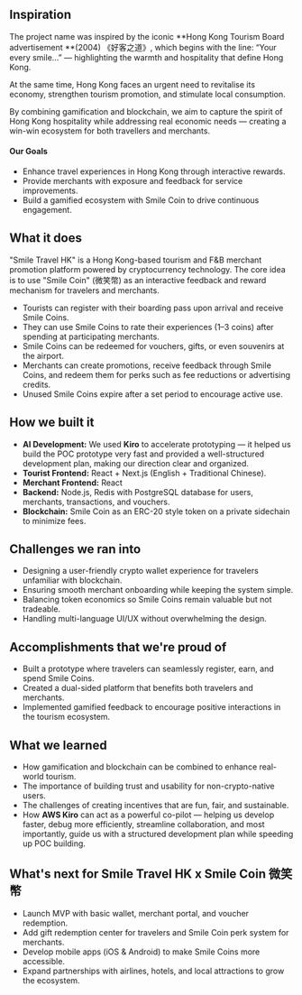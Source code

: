 ## Inspiration
The project name was inspired by the iconic **Hong Kong Tourism Board advertisement **(2004) 《好客之道》, which begins with the line: “Your every smile…” — highlighting the warmth and hospitality that define Hong Kong.

At the same time, Hong Kong faces an urgent need to revitalise its economy, strengthen tourism promotion, and stimulate local consumption.

By combining gamification and blockchain, we aim to capture the spirit of Hong Kong hospitality while addressing real economic needs — creating a win-win ecosystem for both travellers and merchants.

#### Our Goals
- Enhance travel experiences in Hong Kong through interactive rewards.
- Provide merchants with exposure and feedback for service improvements.
- Build a gamified ecosystem with Smile Coin to drive continuous engagement.

## What it does
"Smile Travel HK" is a Hong Kong-based tourism and F&B merchant promotion platform powered by cryptocurrency technology. The core idea is to use "Smile Coin" (微笑幣) as an interactive feedback and reward mechanism for travelers and merchants.

- Tourists can register with their boarding pass upon arrival and receive Smile Coins.
- They can use Smile Coins to rate their experiences (1–3 coins) after spending at participating merchants.
- Smile Coins can be redeemed for vouchers, gifts, or even souvenirs at the airport.
- Merchants can create promotions, receive feedback through Smile Coins, and redeem them for perks such as fee reductions or advertising credits.
- Unused Smile Coins expire after a set period to encourage active use.

## How we built it
- **AI Development:** We used **Kiro** to accelerate prototyping — it helped us build the POC prototype very fast and provided a well-structured development plan, making our direction clear and organized.  
- **Tourist Frontend:** React + Next.js (English + Traditional Chinese).  
- **Merchant Frontend:** React
- **Backend:** Node.js, Redis with PostgreSQL database for users, merchants, transactions, and vouchers.  
- **Blockchain:** Smile Coin as an ERC-20 style token on a private sidechain to minimize fees.  

## Challenges we ran into
- Designing a user-friendly crypto wallet experience for travelers unfamiliar with blockchain.
- Ensuring smooth merchant onboarding while keeping the system simple.
- Balancing token economics so Smile Coins remain valuable but not tradeable.
- Handling multi-language UI/UX without overwhelming the design.

## Accomplishments that we're proud of
- Built a prototype where travelers can seamlessly register, earn, and spend Smile Coins.
- Created a dual-sided platform that benefits both travelers and merchants.
- Implemented gamified feedback to encourage positive interactions in the tourism ecosystem.

## What we learned
- How gamification and blockchain can be combined to enhance real-world tourism.
- The importance of building trust and usability for non-crypto-native users.
- The challenges of creating incentives that are fun, fair, and sustainable.
- How **AWS Kiro** can act as a powerful co-pilot — helping us develop faster, debug more efficiently, streamline collaboration, and most importantly, guide us with a structured development plan while speeding up POC building.


## What's next for Smile Travel HK x Smile Coin 微笑幣
- Launch MVP with basic wallet, merchant portal, and voucher redemption.
- Add gift redemption center for travelers and Smile Coin perk system for merchants.
- Develop mobile apps (iOS & Android) to make Smile Coins more accessible.
- Expand partnerships with airlines, hotels, and local attractions to grow the ecosystem.
